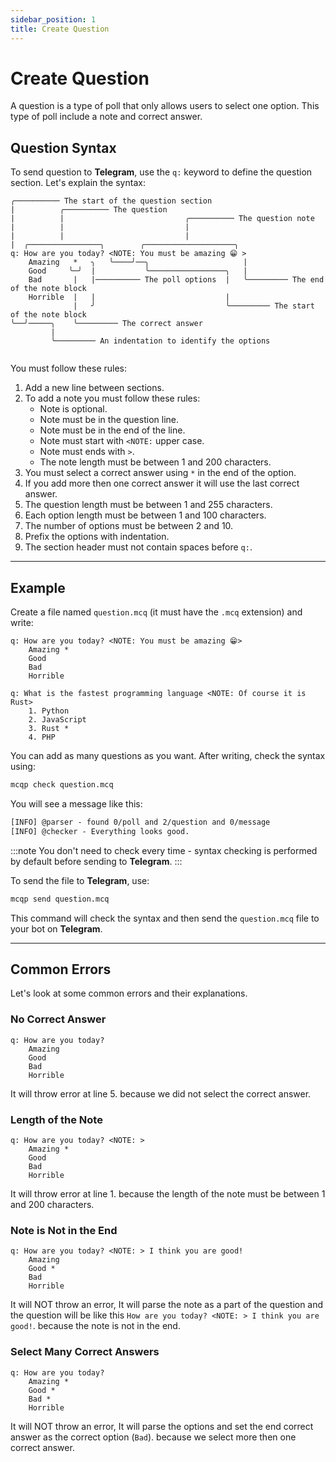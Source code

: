 ```yaml
---
sidebar_position: 1
title: Create Question
---
```


# Create Question
A question is a type of poll that only allows users to select one option. 
This type of poll include a note and correct answer.

## Question Syntax
To send question to **Telegram**, use the `q:` keyword to define the question section. Let's explain the syntax:
```mcq
╭────────── The start of the question section
|          ╭────────── The question
|          |                           ╭────────── The question note
|          |                           |
|          |                           |
|  ╭────────────────╮        ╭────────────────────╮
q: How are you today? <NOTE: You must be amazing 😁 >
    Amazing   *   ╮   ╰────╯──╮                     |
    Good     ╰─╯  |           ╰─────────────────╮   |
    Bad       |   |────────── The poll options  |   ╰───────── The end of the note block
    Horrible  |   |                             |
              |   ╯                             ╰───────── The start of the note block
╰──╯─────╮    ╰───────── The correct answer
         |
         ╰───────── An indentation to identify the options
  
```
You must follow these rules:
1. Add a new line between sections.
2. To add a note you must follow these rules:
    - Note is optional.
    - Note must be in the question line.
    - Note must be in the end of the line.
    - Note must start with `<NOTE:` upper case.
    - Note must ends with `>`.
    - The note length must be between 1 and 200 characters.
3. You must select a correct answer using `*` in the end of the option.
4. If you add more then one correct answer it will use the last correct answer.
5. The question length must be between 1 and 255 characters.
6. Each option length must be between 1 and 100 characters.
7. The number of options must be between 2 and 10.
8. Prefix the options with indentation.
9. The section header must not contain spaces before `q:`.

---
## Example
Create a file named `question.mcq` (it must have the `.mcq` extension) and write:
```mcq title="question.mcq" showLineNumbers
q: How are you today? <NOTE: You must be amazing 😁>
    Amazing *
    Good
    Bad
    Horrible

q: What is the fastest programming language <NOTE: Of course it is Rust>
    1. Python
    2. JavaScript
    3. Rust *
    4. PHP
```
You can add as many questions as you want. After writing, check the syntax using:
```bash
mcqp check question.mcq
```
You will see a message like this:
```txt
[INFO] @parser - found 0/poll and 2/question and 0/message
[INFO] @checker - Everything looks good.
```
:::note
You don't need to check every time - syntax checking is performed by default before sending to **Telegram**.
:::

To send the file to **Telegram**, use:
```bash
mcqp send question.mcq
```
This command will check the syntax and then send the `question.mcq` file to your bot on **Telegram**.

---
## Common Errors
Let's look at some common errors and their explanations.

### No Correct Answer
```mcq title="question_error.mcq" showLineNumbers
q: How are you today?
    Amazing 
    Good
    Bad
    Horrible
```
It will throw error at line 5. because we did not select the correct answer.

### Length of the Note
```mcq title="question_error.mcq" showLineNumbers
q: How are you today? <NOTE: >
    Amazing *
    Good
    Bad
    Horrible
```
It will throw error at line 1. because the length of the note must be between 1 and 200 characters.

### Note is Not in the End
```mcq title="question_error.mcq" showLineNumbers
q: How are you today? <NOTE: > I think you are good!
    Amazing 
    Good *
    Bad
    Horrible
```
It will NOT throw an error, It will parse the note as a part of the question and the question will be 
like this `How are you today? <NOTE: > I think you are good!`. because the note is not in the end.

### Select Many Correct Answers
```mcq title="question_error.mcq" showLineNumbers
q: How are you today?
    Amazing *
    Good *
    Bad *
    Horrible
```
It will NOT throw an error, It will parse the options and set the end correct answer as the correct option
(`Bad`). because we select more then one correct answer.
